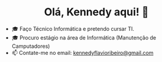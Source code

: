 <h1 align="center"> Olá, Kennedy aqui! 🧑</h1>

- 🎓 Faço Técnico Informática e pretendo cursar TI.
- 🎓 Procuro estágio na área de Informática (Manutenção de Camputadores)
- 📫 Contate-me no email: kennedyflavioribeiro@gmail.com

